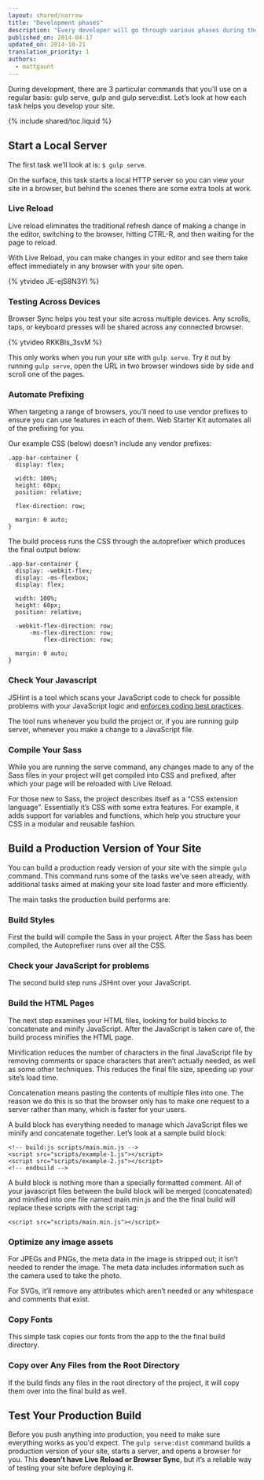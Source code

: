 ```yaml
---
layout: shared/narrow
title: "Development phases"
description: "Every developer will go through various phases during the development of a project. Web Starter Kit makes you more productive and simplifies a range of tasks for each phase."
published_on: 2014-04-17
updated_on: 2014-10-21
translation_priority: 1
authors:
  - mattgaunt
---
```


<p class="intro">
During development, there are 3 particular commands that
  you'll use on a regular basis: gulp serve, gulp and gulp serve:dist.
  Let’s look at how each task helps you develop your site.
</p>

{% include shared/toc.liquid %}

## Start a Local Server

The first task we’ll look at is: `$ gulp serve`.

On the surface, this task starts a local HTTP server so you can view your site
in a browser, but behind the scenes there are some extra tools at work.

### Live Reload

Live reload eliminates the traditional refresh dance of making a change in the
editor, switching to the browser, hitting CTRL-R, and then waiting for the page
to reload.

With Live Reload, you can make changes in your editor and see them take effect
immediately in any browser with your site open.

{% ytvideo JE-ejS8N3YI %}

### Testing Across Devices

Browser Sync helps you test your site across multiple devices. Any scrolls,
taps, or keyboard presses will be shared across any connected browser.

{% ytvideo RKKBIs_3svM %}

This only works when you run your site with `gulp serve`. Try it out by running
`gulp serve`, open the URL in two browser windows side by side and scroll
one of the pages.

### Automate Prefixing

When targeting a range of browsers, you’ll need to use vendor prefixes to
ensure you can use features in each of them. Web Starter Kit automates all of
the prefixing for you.

Our example CSS (below) doesn’t include any vendor prefixes:

    .app-bar-container {
      display: flex;

      width: 100%;
      height: 60px;
      position: relative;

      flex-direction: row;

      margin: 0 auto;
    }

The build process runs the CSS through the autoprefixer which produces the
final output below:

    .app-bar-container {
      display: -webkit-flex;
      display: -ms-flexbox;
      display: flex;

      width: 100%;
      height: 60px;
      position: relative;

      -webkit-flex-direction: row;
          -ms-flex-direction: row;
              flex-direction: row;

      margin: 0 auto;
    }

### Check Your Javascript

JSHint is a tool which scans your JavaScript code to check for possible problems
with your JavaScript logic and [enforces coding best practices](http://www.jshint.com/docs/).

The tool runs whenever you build the project or, if you are running gulp server,
whenever you make a change to a JavaScript file.

### Compile Your Sass

While you are running the serve command, any changes made to any of the Sass
files in your project will get compiled into CSS and prefixed, after which your
page will be reloaded with Live Reload.

For those new to Sass, the project describes itself as a “CSS
extension language”. Essentially it’s CSS with some extra features. For example,
it adds support for variables and functions, which help you structure your CSS
in a modular and reusable fashion.

## Build a Production Version of Your Site

You can build a production ready version of your site with the simple `gulp`
command. This command runs some of the tasks we’ve seen already, with additional
tasks aimed at making your site load faster and more efficiently.

The main tasks the production build performs are:

### Build Styles

First the build will compile the Sass in your project. After the Sass has been
compiled, the Autoprefixer runs over all the CSS.

### Check your JavaScript for problems

The second build step runs JSHint over your JavaScript.

### Build the HTML Pages

The next step examines your HTML files, looking for build blocks to concatenate
and minify JavaScript. After the JavaScript is taken care of, the build process
minifies the HTML page.

Minification reduces the number of characters in the final JavaScript file by
removing comments or space characters that aren’t actually needed, as well as
some other techniques. This reduces the final file size, speeding up your
site’s load time.

Concatenation means pasting the contents of multiple files into one. The reason
we do this is so that the browser only has to make one request to a server
rather than many, which is faster for your users.

A build block has everything needed to manage which JavaScript files we minify
and concatenate together. Let’s look at a sample build block:

    <!-- build:js scripts/main.min.js -->
    <script src="scripts/example-1.js"></script>
    <script src="scripts/example-2.js"></script>
    <!-- endbuild -->

A build block is nothing more than a specially formatted comment.
All of your javascript files between the build block will be merged
(concatenated) and minified into one file named main.min.js and
the the final build will replace these scripts with the script tag:

    <script src="scripts/main.min.js"></script>

### Optimize any image assets

For JPEGs and PNGs, the meta data in the image is stripped out; it isn’t needed
to render the image. The meta data includes information such as the camera used
to take the photo.

For SVGs, it’ll remove any attributes which aren’t needed or any whitespace and
comments that exist.

### Copy Fonts

This simple task copies our fonts from the app to the the final build directory.

### Copy over Any Files from the Root Directory

If the build finds any files in the root directory of the project, it will copy
them over into the final build as well.

## Test Your Production Build

Before you push anything into production, you need to make sure everything works
as you'd expect. The `gulp serve:dist` command builds a production version of your site,
starts a server, and opens a browser for you. This **doesn’t have Live Reload or
Browser Sync**, but it’s a reliable way of testing your site before deploying it.

